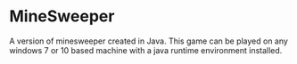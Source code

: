 # MineSweeper
A version of minesweeper created in Java. This game can be played on any windows 7 or 10 based machine with a java runtime environment installed.
